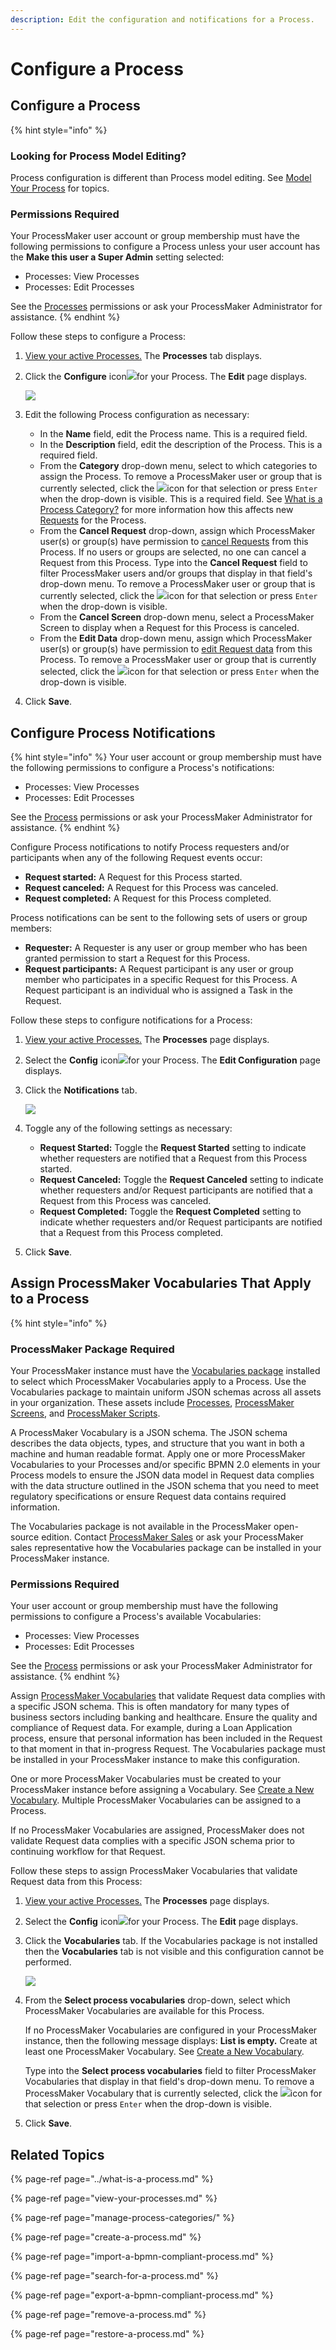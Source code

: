 ```yaml
---
description: Edit the configuration and notifications for a Process.
---
```


# Configure a Process

## Configure a Process

{% hint style="info" %}
### Looking for Process Model Editing?

Process configuration is different than Process model editing. See [Model Your Process](../../process-design/model-your-process/) for topics.

### Permissions Required

Your ProcessMaker user account or group membership must have the following permissions to configure a Process unless your user account has the **Make this user a Super Admin** setting selected:

* Processes: View Processes
* Processes: Edit Processes

See the [Processes](../../../processmaker-administration/permission-descriptions-for-users-and-groups.md#processes) permissions or ask your ProcessMaker Administrator for assistance.
{% endhint %}

Follow these steps to configure a Process:

1. [View your active Processes.](./#view-your-processes) The **Processes** tab displays.
2. Click the **Configure** icon![](../../../.gitbook/assets/configure-process-icon-processes-page-processes.png)for your Process. The **Edit** page displays.  

   ![](../../../.gitbook/assets/edit-process-page-processes.png)

3. Edit the following Process configuration as necessary:
   * In the **Name** field, edit the Process name. This is a required field.
   * In the **Description** field, edit the description of the Process. This is a required field.
   * From the **Category** drop-down menu, select to which categories to assign the Process. To remove a ProcessMaker user or group that is currently selected, click the ![](../../../.gitbook/assets/remove-group-user-admin.png)icon for that selection or press `Enter` when the drop-down is visible. This is a required field. See [What is a Process Category?](manage-process-categories/what-is-a-process-category.md) for more information how this affects new [Requests](../../../using-processmaker/requests/what-is-a-request.md) for the Process.
   * From the **Cancel Request** drop-down, assign which ProcessMaker user\(s\) or group\(s\) have permission to [cancel Requests](../../../using-processmaker/requests/delete-a-request.md) from this Process. If no users or groups are selected, no one can cancel a Request from this Process. Type into the **Cancel Request** field to filter ProcessMaker users and/or groups that display in that field's drop-down menu. To remove a ProcessMaker user or group that is currently selected, click the ![](../../../.gitbook/assets/remove-group-user-admin.png)icon for that selection or press `Enter` when the drop-down is visible.
   * From the **Cancel Screen** drop-down menu, select a ProcessMaker Screen to display when a Request for this Process is canceled.
   * From the **Edit Data** drop-down menu, assign which ProcessMaker user\(s\) or group\(s\) have permission to [edit Request data](../../../using-processmaker/requests/request-details/summary-for-completed-requests.md#editable-request-data) from this Process. To remove a ProcessMaker user or group that is currently selected, click the ![](../../../.gitbook/assets/remove-group-user-admin.png)icon for that selection or press `Enter` when the drop-down is visible.
4. Click **Save**.

## Configure Process Notifications

{% hint style="info" %}
Your user account or group membership must have the following permissions to configure a Process's notifications:

* Processes: View Processes
* Processes: Edit Processes

See the [Process](../../../processmaker-administration/permission-descriptions-for-users-and-groups.md#processes) permissions or ask your ProcessMaker Administrator for assistance.
{% endhint %}

Configure Process notifications to notify Process requesters and/or participants when any of the following Request events occur:

* **Request started:** A Request for this Process started.
* **Request canceled:** A Request for this Process was canceled.
* **Request completed:** A Request for this Process completed.

Process notifications can be sent to the following sets of users or group members:

* **Requester:** A Requester is any user or group member who has been granted permission to start a Request for this Process.
* **Request participants:** A Request participant is any user or group member who participates in a specific Request for this Process. A Request participant is an individual who is assigned a Task in the Request.

Follow these steps to configure notifications for a Process:

1. [View your active Processes.](./#view-your-processes) The **Processes** page displays.
2. Select the **Config** icon![](../../../.gitbook/assets/configure-process-icon-processes-page-processes.png)for your Process. The **Edit Configuration** page displays.
3. Click the **Notifications** tab.  

   ![](../../../.gitbook/assets/edit-process-notifications-processes.png)

4. Toggle any of the following settings as necessary:
   * **Request Started:** Toggle the **Request Started** setting to indicate whether requesters are notified that a Request from this Process started.
   * **Request Canceled:** Toggle the **Request Canceled** setting to indicate whether requesters and/or Request participants are notified that a Request from this Process was canceled.
   * **Request Completed:** Toggle the **Request Completed** setting to indicate whether requesters and/or Request participants are notified that a Request from this Process completed.
5. Click **Save**.

## Assign ProcessMaker Vocabularies That Apply to a Process

{% hint style="info" %}
### ProcessMaker Package Required

Your ProcessMaker instance must have the [Vocabularies package](../../../package-development-distribution/package-a-connector/vocabularies.md) installed to select which ProcessMaker Vocabularies apply to a Process. Use the Vocabularies package to maintain uniform JSON schemas across all assets in your organization. These assets include [Processes](../what-is-a-process.md), [ProcessMaker Screens](../../design-forms/what-is-a-form.md), and [ProcessMaker Scripts](../../scripts/what-is-a-script.md).

A ProcessMaker Vocabulary is a JSON schema. The JSON schema describes the data objects, types, and structure that you want in both a machine and human readable format. Apply one or more ProcessMaker Vocabularies to your Processes and/or specific BPMN 2.0 elements in your Process models to ensure the JSON data model in Request data complies with the data structure outlined in the JSON schema that you need to meet regulatory specifications or ensure Request data contains required information.

The Vocabularies package is not available in the ProcessMaker open-source edition. Contact [ProcessMaker Sales](mailto:sales@processmaker.com) or ask your ProcessMaker sales representative how the Vocabularies package can be installed in your ProcessMaker instance.

### Permissions Required

Your user account or group membership must have the following permissions to configure a Process's available Vocabularies:

* Processes: View Processes
* Processes: Edit Processes

See the [Process](../../../processmaker-administration/permission-descriptions-for-users-and-groups.md#processes) permissions or ask your ProcessMaker Administrator for assistance.
{% endhint %}

Assign [ProcessMaker Vocabularies](../../vocabularies-management/what-is-a-vocabulary.md) that validate Request data complies with a specific JSON schema. This is often mandatory for many types of business sectors including banking and healthcare. Ensure the quality and compliance of Request data. For example, during a Loan Application process, ensure that personal information has been included in the Request to that moment in that in-progress Request. The Vocabularies package must be installed in your ProcessMaker instance to make this configuration.

One or more ProcessMaker Vocabularies must be created to your ProcessMaker instance before assigning a Vocabulary. See [Create a New Vocabulary](../../vocabularies-management/manage-your-vocabularies/create-a-new-vocabulary.md#create-a-new-processmaker-vocabulary). Multiple ProcessMaker Vocabularies can be assigned to a Process.

If no ProcessMaker Vocabularies are assigned, ProcessMaker does not validate Request data complies with a specific JSON schema prior to continuing workflow for that Request.

Follow these steps to assign ProcessMaker Vocabularies that validate Request data from this Process:

1. [View your active Processes.](./#view-your-processes) The **Processes** page displays.
2. Select the **Config** icon![](../../../.gitbook/assets/configure-process-icon-processes-page-processes.png)for your Process. The **Edit** page displays.
3. Click the **Vocabularies** tab. If the Vocabularies package is not installed then the **Vocabularies** tab is not visible and this configuration cannot be performed.  

   ![](../../../.gitbook/assets/vocabularies-tab-process-configuration-edit-processes.png)

4. From the **Select process vocabularies** drop-down, select which ProcessMaker Vocabularies are available for this Process.

   If no ProcessMaker Vocabularies are configured in your ProcessMaker instance, then the following message displays: **List is empty.** Create at least one ProcessMaker Vocabulary. See [Create a New Vocabulary](../../vocabularies-management/manage-your-vocabularies/create-a-new-vocabulary.md#create-a-new-processmaker-vocabulary).

   Type into the **Select process vocabularies** field to filter ProcessMaker Vocabularies that display in that field's drop-down menu. To remove a ProcessMaker Vocabulary that is currently selected, click the ![](../../../.gitbook/assets/remove-group-user-admin.png)icon for that selection or press `Enter` when the drop-down is visible.

5. Click **Save**.

## Related Topics

{% page-ref page="../what-is-a-process.md" %}

{% page-ref page="view-your-processes.md" %}

{% page-ref page="manage-process-categories/" %}

{% page-ref page="create-a-process.md" %}

{% page-ref page="import-a-bpmn-compliant-process.md" %}

{% page-ref page="search-for-a-process.md" %}

{% page-ref page="export-a-bpmn-compliant-process.md" %}

{% page-ref page="remove-a-process.md" %}

{% page-ref page="restore-a-process.md" %}

